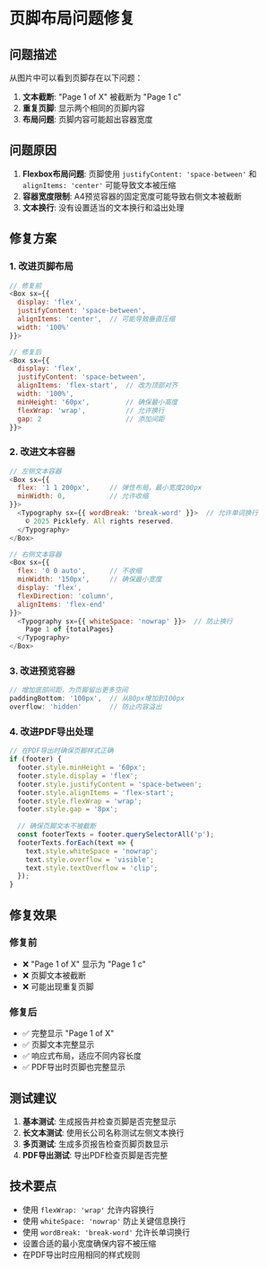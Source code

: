 # 页脚布局问题修复

## 问题描述

从图片中可以看到页脚存在以下问题：
1. **文本截断**: "Page 1 of X" 被截断为 "Page 1 c"
2. **重复页脚**: 显示两个相同的页脚内容
3. **布局问题**: 页脚内容可能超出容器宽度

## 问题原因

1. **Flexbox布局问题**: 页脚使用 `justifyContent: 'space-between'` 和 `alignItems: 'center'` 可能导致文本被压缩
2. **容器宽度限制**: A4预览容器的固定宽度可能导致右侧文本被截断
3. **文本换行**: 没有设置适当的文本换行和溢出处理

## 修复方案

### 1. 改进页脚布局
```javascript
// 修复前
<Box sx={{ 
  display: 'flex',
  justifyContent: 'space-between',
  alignItems: 'center',  // 可能导致垂直压缩
  width: '100%'
}}>

// 修复后
<Box sx={{ 
  display: 'flex',
  justifyContent: 'space-between',
  alignItems: 'flex-start',  // 改为顶部对齐
  width: '100%',
  minHeight: '60px',         // 确保最小高度
  flexWrap: 'wrap',          // 允许换行
  gap: 2                     // 添加间距
}}>
```

### 2. 改进文本容器
```javascript
// 左侧文本容器
<Box sx={{ 
  flex: '1 1 200px',     // 弹性布局，最小宽度200px
  minWidth: 0,           // 允许收缩
}}>
  <Typography sx={{ wordBreak: 'break-word' }}>  // 允许单词换行
    © 2025 Picklefy. All rights reserved.
  </Typography>
</Box>

// 右侧文本容器
<Box sx={{ 
  flex: '0 0 auto',      // 不收缩
  minWidth: '150px',     // 确保最小宽度
  display: 'flex',
  flexDirection: 'column',
  alignItems: 'flex-end'
}}>
  <Typography sx={{ whiteSpace: 'nowrap' }}>  // 防止换行
    Page 1 of {totalPages}
  </Typography>
</Box>
```

### 3. 改进预览容器
```javascript
// 增加底部间距，为页脚留出更多空间
paddingBottom: '100px',  // 从80px增加到100px
overflow: 'hidden'       // 防止内容溢出
```

### 4. 改进PDF导出处理
```javascript
// 在PDF导出时确保页脚样式正确
if (footer) {
  footer.style.minHeight = '60px';
  footer.style.display = 'flex';
  footer.style.justifyContent = 'space-between';
  footer.style.alignItems = 'flex-start';
  footer.style.flexWrap = 'wrap';
  footer.style.gap = '8px';
  
  // 确保页脚文本不被截断
  const footerTexts = footer.querySelectorAll('p');
  footerTexts.forEach(text => {
    text.style.whiteSpace = 'nowrap';
    text.style.overflow = 'visible';
    text.style.textOverflow = 'clip';
  });
}
```

## 修复效果

### 修复前
- ❌ "Page 1 of X" 显示为 "Page 1 c"
- ❌ 页脚文本被截断
- ❌ 可能出现重复页脚

### 修复后
- ✅ 完整显示 "Page 1 of X"
- ✅ 页脚文本完整显示
- ✅ 响应式布局，适应不同内容长度
- ✅ PDF导出时页脚也完整显示

## 测试建议

1. **基本测试**: 生成报告并检查页脚是否完整显示
2. **长文本测试**: 使用长公司名称测试左侧文本换行
3. **多页测试**: 生成多页报告检查页脚页数显示
4. **PDF导出测试**: 导出PDF检查页脚是否完整

## 技术要点

- 使用 `flexWrap: 'wrap'` 允许内容换行
- 使用 `whiteSpace: 'nowrap'` 防止关键信息换行
- 使用 `wordBreak: 'break-word'` 允许长单词换行
- 设置合适的最小宽度确保内容不被压缩
- 在PDF导出时应用相同的样式规则


